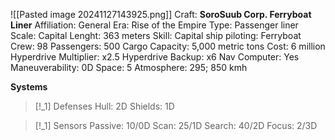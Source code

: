 ![[Pasted image 20241127143925.png]]
Craft: **SoroSuub Corp. Ferryboat Liner**
Affiliation: General
Era: Rise of the Empire
Type: Passenger liner
Scale: Capital
Lenght: 363 meters
Skill: Capital ship piloting: Ferryboat
Crew: 98
Passengers: 500
Cargo Capacity: 5,000 metric tons
Cost: 6 million
Hyperdrive Multiplier: x2.5
Hyperdrive Backup: x6
Nav Computer: Yes
Maneuverability: 0D
Space: 5
Atmosphere: 295; 850 kmh

**Systems**
> [!_1] Defenses
> Hull: 2D
> Shields: 1D

> [!_1] Sensors
> Passive: 10/0D
> Scan: 25/1D
> Search: 40/2D
> Focus: 2/3D

